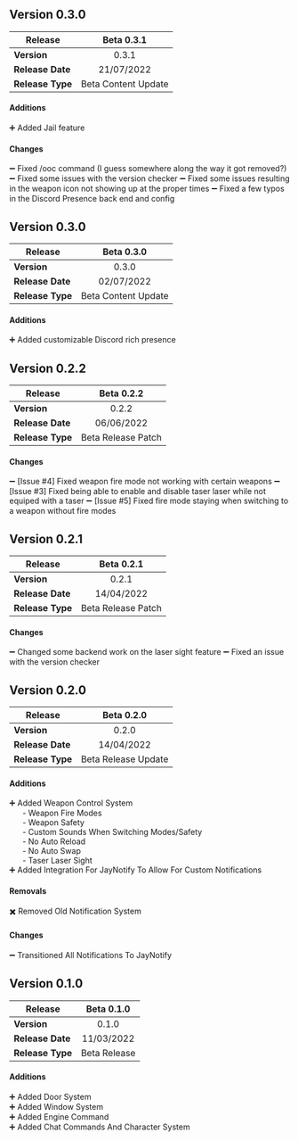 ## Version 0.3.0

| **Release** 	| **Beta 0.3.1** 	|
|---	|:---:	|
| **Version** 	| 0.3.1 	|
| **Release Date** 	| 21/07/2022 |
| **Release Type** 	| Beta Content Update 	|

#### Additions
➕ Added Jail feature

#### Changes
➖ Fixed /ooc command (I guess somewhere along the way it got removed?)
➖ Fixed some issues with the version checker
➖ Fixed some issues resulting in the weapon icon not showing up at the proper times
➖ Fixed a few typos in the Discord Presence back end and config


## Version 0.3.0

| **Release** 	| **Beta 0.3.0** 	|
|---	|:---:	|
| **Version** 	| 0.3.0 	|
| **Release Date** 	| 02/07/2022 |
| **Release Type** 	| Beta Content Update 	|

#### Additions
➕ Added customizable Discord rich presence

## Version 0.2.2

| **Release** 	| **Beta 0.2.2** 	|
|---	|:---:	|
| **Version** 	| 0.2.2 	|
| **Release Date** 	| 06/06/2022 	|
| **Release Type** 	| Beta Release Patch 	|

#### Changes
➖ [Issue #4] Fixed weapon fire mode not working with certain weapons
➖ [Issue #3] Fixed being able to enable and disable taser laser while not equiped with a taser
➖ [Issue #5] Fixed fire mode staying when switching to a weapon without fire modes

## Version 0.2.1

| **Release** 	| **Beta 0.2.1** 	|
|---	|:---:	|
| **Version** 	| 0.2.1 	|
| **Release Date** 	| 14/04/2022 	|
| **Release Type** 	| Beta Release Patch 	|

#### Changes
➖ Changed some backend work on the laser sight feature
➖ Fixed an issue with the version checker

## Version 0.2.0

| **Release** 	| **Beta 0.2.0** 	|
|---	|:---:	|
| **Version** 	| 0.2.0 	|
| **Release Date** 	| 14/04/2022 	|
| **Release Type** 	| Beta Release Update 	|

#### Additions
➕ Added Weapon Control System  
&nbsp;&nbsp;&nbsp;&nbsp;&nbsp;&nbsp;- Weapon Fire Modes  
&nbsp;&nbsp;&nbsp;&nbsp;&nbsp;&nbsp;- Weapon Safety  
&nbsp;&nbsp;&nbsp;&nbsp;&nbsp;&nbsp;- Custom Sounds When Switching Modes/Safety  
&nbsp;&nbsp;&nbsp;&nbsp;&nbsp;&nbsp;- No Auto Reload  
&nbsp;&nbsp;&nbsp;&nbsp;&nbsp;&nbsp;- No Auto Swap  
&nbsp;&nbsp;&nbsp;&nbsp;&nbsp;&nbsp;- Taser Laser Sight  
➕ Added Integration For JayNotify To Allow For Custom Notifications  

#### Removals
✖️ Removed Old Notification System

#### Changes
➖ Transitioned All Notifications To JayNotify  

## Version 0.1.0

| **Release** 	| **Beta 0.1.0** 	|
|---	|:---:	|
| **Version** 	| 0.1.0 	|
| **Release Date** 	| 11/03/2022 	|
| **Release Type** 	| Beta Release 	|

#### Additions
➕ Added Door System <br>
➕ Added Window System <br>
➕ Added Engine Command <br>
➕ Added Chat Commands And Character System <br>
